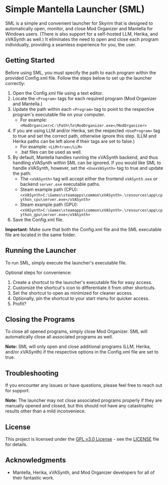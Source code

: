 # Simple Mantella Launcher (SML)

SML is a simple and convenient launcher for Skyrim that is designed to automatically open, monitor, and close Mod Organizer and Mantella for Windows users. (There is also support for a self-hosted LLM, Herika, and xVASynth as well.)
It eliminates the need to open and close each program individually, providing a seamless experience for you, the user.

## Getting Started

Before using SML, you must specify the path to each program within the provided Config.xml file. Follow the steps below to set up the launcher correctly:

1. Open the Config.xml file using a text editor.
2. Locate the `<Program>` tags for each required program (Mod Organizer and Mantella.)
4. Update the path within each `<Program>` tag to point to the respective program's executable file on your computer.
   - For example: `<ModOrganizer>C:\Path\To\ModOrganizer.exe</ModOrganizer>`
5. If you are using LLM and/or Herika, set the respected `<UseProgram>` tag to true and set the correct path, otherwise ignore this step. (LLM and Herika paths can be left alone if their tags are set to false.)
   - For example: `<LLM>true</LLM>`
   - .bat files can be used as well.
6. By default, Mantella handles running the xVASynth backend, and thus handling xVASynth within SML can be ignored. If you would like SML to handle xVASynth, however, set the `<UsexVASynth>` tag to true and update the path.
   - The `<xVASynth>` tag will accept either the frontend `xVASynth.exe` or backend `server.exe` executable paths.
   - Steam example path (CPU): `<xVASynth>C:\Games\steamapps\common\xVASynth>.\resources\app\cpython_cpu\server.exe</xVASynth>`
   - Steam example path (GPU): `<xVASynth>C:\Games\steamapps\common\xVASynth>.\resources\app\cpython_gpu\server.exe</xVASynth>`
7. Save the Config.xml file.

**Important:** Make sure that both the Config.xml file and the SML executable file are located in the same folder.

## Running the Launcher

To run SML, simply execute the launcher's executable file. 

Optional steps for convenience:

1. Create a shortcut to the launcher's executable file for easy access.
2. Customize the shortcut's icon to differentiate it from other shortcuts.
3. Set the shortcut to open as minimized for cleaner access.
4. Optionally, pin the shortcut to your start menu for quicker access.
5. Profit?

## Closing the Programs

To close all opened programs, simply close Mod Organizer. SML will automatically close all associated programs as well.

**Note:** SML will only open and close additional programs (LLM, Herika, and/or xVASynth) if the respective options in the Config.xml file are set to true.

## Troubleshooting

If you encounter any issues or have questions, please feel free to reach out for support.

**Note:** The launcher may not close associated programs properly if they are manually opened and closed, but this should not have any catastrophic results other than a mild inconveniece.

## License

This project is licensed under the [GPL v3.0 License](https://opensource.org/license/gpl-3-0/) - see the [LICENSE](LICENSE) file for details.

## Acknowledgments

- Mantella, Herika, xVASynth, and Mod Organizer developers for all of their fantastic work.
